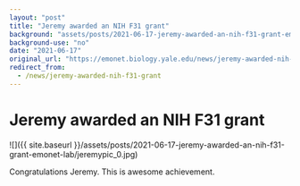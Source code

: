 ```yaml
---
layout: "post"
title: "Jeremy awarded an NIH F31 grant"
background: "assets/posts/2021-06-17-jeremy-awarded-an-nih-f31-grant-emonet-lab/jeremypic_0.jpg"
background-use: "no"
date: "2021-06-17"
original_url: "https://emonet.biology.yale.edu/news/jeremy-awarded-nih-f31-grant"
redirect_from:
  - /news/jeremy-awarded-nih-f31-grant
---
```

# Jeremy awarded an NIH F31 grant

![]({{ site.baseurl }}/assets/posts/2021-06-17-jeremy-awarded-an-nih-f31-grant-emonet-lab/jeremypic_0.jpg)

Congratulations Jeremy. This is awesome achievement.